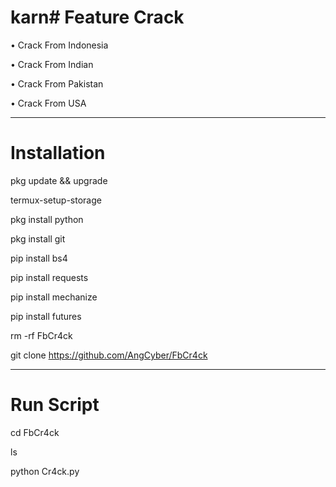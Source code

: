 # karn# Feature Crack

• Crack From Indonesia

• Crack From Indian

• Crack From Pakistan

• Crack From USA

________________

# Installation

pkg update && upgrade  

termux-setup-storage  

pkg install python  

pkg install git  

pip install bs4  

pip install requests  

pip install mechanize  

pip install futures

rm -rf FbCr4ck

git clone https://github.com/AngCyber/FbCr4ck

________________

# Run Script  

cd FbCr4ck

ls

python Cr4ck.py
